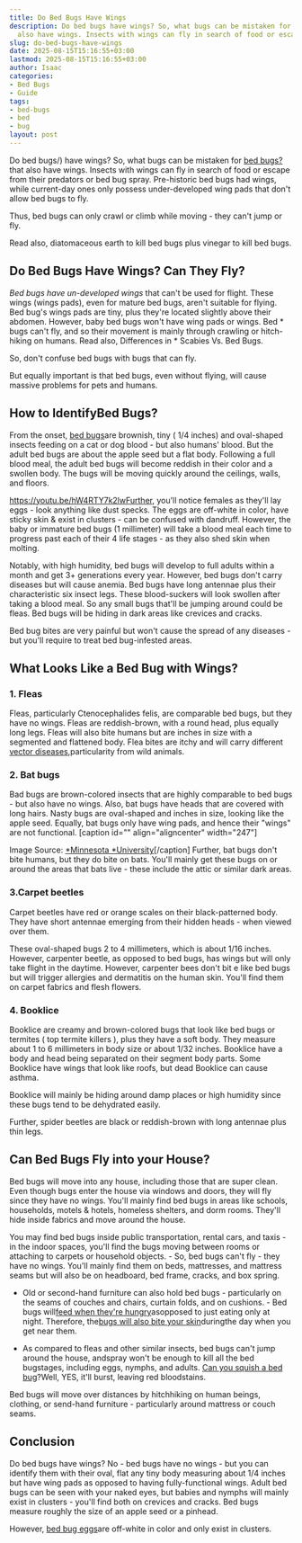 ```yaml
---
title: Do Bed Bugs Have Wings
description: Do bed bugs have wings? So, what bugs can be mistaken for bed bugs? that
  also have wings. Insects with wings can fly in search of food or escape from their...
slug: do-bed-bugs-have-wings
date: 2025-08-15T15:16:55+03:00
lastmod: 2025-08-15T15:16:55+03:00
author: Isaac
categories:
- Bed Bugs
- Guide
tags:
- bed-bugs
- bed
- bug
layout: post
---
```

Do bed bugs/) have wings? So, what bugs can be mistaken for [bed bugs? ](https://pestpolicy.com/bugs-that-look-like-bed-bugs/)that also have wings. Insects with wings can fly in search of food or escape from their predators or bed bug spray. Pre-historic bed bugs had wings, while current-day ones only possess under-developed wing pads that don't allow bed bugs to fly.

Thus, bed bugs can only crawl or climb while moving - they can't jump or fly.

Read also, diatomaceous earth to kill bed bugs plus vinegar to kill bed bugs.

##  Do Bed Bugs Have Wings? Can They Fly?

*Bed bugs have un-developed wings* that can't be used for flight. These wings (wings pads), even for mature bed bugs, aren't suitable for flying. Bed bug's wings pads are tiny, plus they're located slightly above their abdomen. However, baby bed bugs won't have wing pads or wings. Bed * bugs can't fly, and so their movement is mainly through crawling or hitch-hiking on humans. Read also, Differences in * Scabies Vs. Bed Bugs.

So, don't confuse bed bugs with bugs that can fly.

But equally important is that bed bugs, even without flying, will cause massive problems for pets and humans.

##  How to IdentifyBed Bugs?

From the onset, [bed bugs](https://wagner.edu/campus-services/operations/bed-bug-policy/)are brownish, tiny ( 1/4 inches) and oval-shaped insects feeding on a cat or dog blood - but also humans' blood. But the adult bed bugs are about the apple seed but a flat body. Following a full blood meal, the adult bed bugs will become reddish in their color and a swollen body. The bugs will be moving quickly around the ceilings, walls, and floors.

https://youtu.be/hW4RTY7k2lwFurther, you'll notice females as they'll lay eggs - look anything like dust specks. The eggs are off-white in color, have sticky skin & exist in clusters - can be confused with dandruff. However, the baby or immature bed bugs (1 millimeter) will take a blood meal each time to progress past each of their 4 life stages - as they also shed skin when molting.

Notably, with high humidity, bed bugs will develop to full adults within a month and get 3+ generations every year. However, bed bugs don't carry diseases but will cause anemia. Bed bugs have long antennae plus their characteristic six insect legs. These blood-suckers will look swollen after taking a blood meal. So any small bugs that'll be jumping around could be fleas. Bed bugs will be hiding in dark areas like crevices and cracks.

Bed bug bites are very painful but won't cause the spread of any diseases - but you'll require to treat bed bug-infested areas.

##  What Looks Like a Bed Bug with Wings?

###  1. Fleas

Fleas, particularly Ctenocephalides felis, are comparable bed bugs, but they have no wings. Fleas are reddish-brown, with a round head, plus equally long legs. Fleas will also bite humans but are inches in size with a segmented and flattened body. Flea bites are itchy and will carry different [vector diseases](https://www.who.int/news-room/fact-sheets/detail/vector-borne-diseases),particularity from wild animals.

###  2. Bat bugs

Bad bugs are brown-colored insects that are highly comparable to bed bugs - but also have no wings. Also, bat bugs have heads that are covered with long hairs. Nasty bugs are oval-shaped and inches in size, looking like the apple seed. Equally, bat bugs only have wing pads, and hence their "wings" are not functional. [caption id="" align="aligncenter" width="247"]

Image Source: [*Minnesota *University](https://extension.umn.edu/biting-insects-and-insect-relatives/bed-bugs#bat-bugs-and-other-bed-bug-relatives-701110)[/caption] Further, bat bugs don't bite humans, but they do bite on bats. You'll mainly get these bugs on or around the areas that bats live - these include the attic or similar dark areas.

###  3.Carpet beetles

Carpet beetles have red or orange scales on their black-patterned body. They have short antennae emerging from their hidden heads - when viewed over them.

These oval-shaped bugs 2 to 4 millimeters, which is about 1/16 inches. However, carpenter beetle, as opposed to bed bugs, has wings but will only take flight in the daytime. However, carpenter bees don't bit e like bed bugs but will trigger allergies and dermatitis on the human skin. You'll find them on carpet fabrics and flesh flowers.

###  4. Booklice

Booklice are creamy and brown-colored bugs that look like bed bugs or termites ( top termite killers ), plus they have a soft body. They measure about 1 to 6 millimeters in body size or about 1/32 inches. Booklice have a body and head being separated on their segment body parts. Some Booklice have wings that look like roofs, but dead Booklice can cause asthma.

Booklice will mainly be hiding around damp places or high humidity since these bugs tend to be dehydrated easily.

Further, spider beetles are black or reddish-brown with long antennae plus thin legs.

##  Can Bed Bugs Fly into your House?

Bed bugs will move into any house, including those that are super clean. Even though bugs enter the house via windows and doors, they will fly since they have no wings. You'll mainly find bed bugs in areas like schools, households, motels & hotels, homeless shelters, and dorm rooms. They'll hide inside fabrics and move around the house.

You may find bed bugs inside public transportation, rental cars, and taxis - in the indoor spaces, you'll find the bugs moving between rooms or attaching to carpets or household objects. - So, bed bugs can't fly - they have no wings. You'll mainly find them on beds, mattresses, and mattress seams but will also be on headboard, bed frame, cracks, and box spring.

- Old or second-hand furniture can also hold bed bugs - particularly on the seams of couches and chairs, curtain folds, and on cushions. - Bed bugs will[feed when they're hungry](http://www2.ca.uky.edu/entomology/entfacts/ef636.asp)asopposed to just eating only at night. Therefore, the[bugs will also bite your skin](https://pestpolicy.com/can-bed-bugs-live-in-your-skin/)duringthe day when you get near them.

- As compared to fleas and other similar insects, bed bugs can't jump around the house, andspray won't be enough to kill all the bed bugstages, including eggs, nymphs, and adults. [Can you squish a bed bug](https://pestpolicy.com/what-happens-when-you-squish-a-bed-bug/)?Well, YES, it'll burst, leaving red bloodstains.

Bed bugs will move over distances by hitchhiking on human beings, clothing, or send-hand furniture - particularly around mattress or couch seams.

##  Conclusion

Do bed bugs have wings? No - bed bugs have no wings - but you can identify them with their oval, flat any tiny body measuring about 1/4 inches but have wing pads as opposed to having fully-functional wings. Adult bed bugs can be seen with your naked eyes, but babies and nymphs will mainly exist in clusters - you'll find both on crevices and cracks. Bed bugs measure roughly the size of an apple seed or a pinhead.

However, [bed bug eggs](https://pestpolicy.com/how-to-kill-bed-bug-eggs/)are off-white in color and only exist in clusters.
